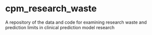 # cpm_research_waste
 A repository of the data and code for examining research waste and prediction limits in clinical prediction model research
